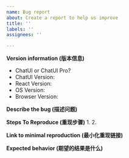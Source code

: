 ```yaml
---
name: Bug report
about: Create a report to help us improve
title: ''
labels: ''
assignees: ''

---
```


**Version information (版本信息)**
- ChatUI or ChatUI Pro?
- ChatUI Version:
- React Version:
- OS Version:
- Browser Version:

**Describe the bug (描述问题)**

**Steps To Reproduce (重现步骤)**
1. 
2. 

**Link to minimal reproduction (最小化重现链接)**

**Expected behavior (期望的结果是什么)**
